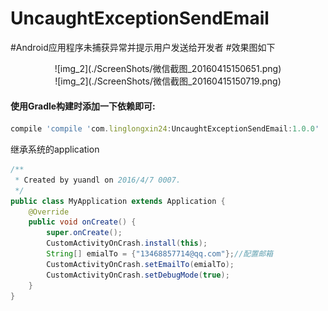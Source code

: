 # UncaughtExceptionSendEmail
#Android应用程序未捕获异常并提示用户发送给开发者
#效果图如下

<center>![img_2](./ScreenShots/微信截图_20160415150651.png)</center><center>![img_2](./ScreenShots/微信截图_20160415150719.png)<br /></center>


#### 使用Gradle构建时添加一下依赖即可:
```javascript
compile 'compile 'com.linglongxin24:UncaughtExceptionSendEmail:1.0.0'
```

继承系统的application
```java
/**
 * Created by yuandl on 2016/4/7 0007.
 */
public class MyApplication extends Application {
    @Override
    public void onCreate() {
        super.onCreate();
        CustomActivityOnCrash.install(this);
        String[] emialTo = {"13468857714@qq.com"};//配置邮箱
        CustomActivityOnCrash.setEmailTo(emialTo);
        CustomActivityOnCrash.setDebugMode(true);
    }
}
```


